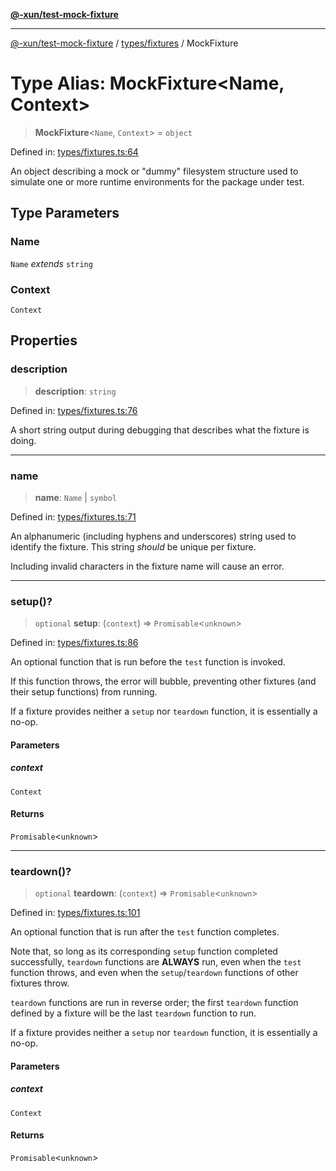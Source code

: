 [**@-xun/test-mock-fixture**](../../../README.md)

***

[@-xun/test-mock-fixture](../../../README.md) / [types/fixtures](../README.md) / MockFixture

# Type Alias: MockFixture\<Name, Context\>

> **MockFixture**\<`Name`, `Context`\> = `object`

Defined in: [types/fixtures.ts:64](https://github.com/Xunnamius/test-utils/blob/3c079421bf89bc52feb9a33221326ac6f32a13b7/packages/test-mock-fixture/src/types/fixtures.ts#L64)

An object describing a mock or "dummy" filesystem structure used to simulate
one or more runtime environments for the package under test.

## Type Parameters

### Name

`Name` *extends* `string`

### Context

`Context`

## Properties

### description

> **description**: `string`

Defined in: [types/fixtures.ts:76](https://github.com/Xunnamius/test-utils/blob/3c079421bf89bc52feb9a33221326ac6f32a13b7/packages/test-mock-fixture/src/types/fixtures.ts#L76)

A short string output during debugging that describes what the fixture is
doing.

***

### name

> **name**: `Name` \| `symbol`

Defined in: [types/fixtures.ts:71](https://github.com/Xunnamius/test-utils/blob/3c079421bf89bc52feb9a33221326ac6f32a13b7/packages/test-mock-fixture/src/types/fixtures.ts#L71)

An alphanumeric (including hyphens and underscores) string used to identify
the fixture. This string _should_ be unique per fixture.

Including invalid characters in the fixture name will cause an error.

***

### setup()?

> `optional` **setup**: (`context`) => `Promisable`\<`unknown`\>

Defined in: [types/fixtures.ts:86](https://github.com/Xunnamius/test-utils/blob/3c079421bf89bc52feb9a33221326ac6f32a13b7/packages/test-mock-fixture/src/types/fixtures.ts#L86)

An optional function that is run before the `test` function is invoked.

If this function throws, the error will bubble, preventing other fixtures
(and their setup functions) from running.

If a fixture provides neither a `setup` nor `teardown` function, it is
essentially a no-op.

#### Parameters

##### context

`Context`

#### Returns

`Promisable`\<`unknown`\>

***

### teardown()?

> `optional` **teardown**: (`context`) => `Promisable`\<`unknown`\>

Defined in: [types/fixtures.ts:101](https://github.com/Xunnamius/test-utils/blob/3c079421bf89bc52feb9a33221326ac6f32a13b7/packages/test-mock-fixture/src/types/fixtures.ts#L101)

An optional function that is run after the `test` function completes.

Note that, so long as its corresponding `setup` function completed
successfully, `teardown` functions are **ALWAYS** run, even when the `test`
function throws, and even when the `setup`/`teardown` functions of other
fixtures throw.

`teardown` functions are run in reverse order; the first `teardown`
function defined by a fixture will be the last `teardown` function to run.

If a fixture provides neither a `setup` nor `teardown` function, it is
essentially a no-op.

#### Parameters

##### context

`Context`

#### Returns

`Promisable`\<`unknown`\>
